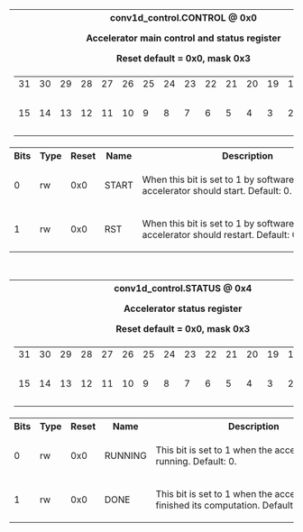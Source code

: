 <table class="regdef" id="Reg_control">
 <tr>
  <th class="regdef" colspan=5>
   <div>conv1d_control.CONTROL @ 0x0</div>
   <div><p>Accelerator main control and status register</p></div>
   <div>Reset default = 0x0, mask 0x3</div>
  </th>
 </tr>
<tr><td colspan=5><table class="regpic"><tr><td class="bitnum">31</td><td class="bitnum">30</td><td class="bitnum">29</td><td class="bitnum">28</td><td class="bitnum">27</td><td class="bitnum">26</td><td class="bitnum">25</td><td class="bitnum">24</td><td class="bitnum">23</td><td class="bitnum">22</td><td class="bitnum">21</td><td class="bitnum">20</td><td class="bitnum">19</td><td class="bitnum">18</td><td class="bitnum">17</td><td class="bitnum">16</td></tr><tr><td class="unused" colspan=16>&nbsp;</td>
</tr>
<tr><td class="bitnum">15</td><td class="bitnum">14</td><td class="bitnum">13</td><td class="bitnum">12</td><td class="bitnum">11</td><td class="bitnum">10</td><td class="bitnum">9</td><td class="bitnum">8</td><td class="bitnum">7</td><td class="bitnum">6</td><td class="bitnum">5</td><td class="bitnum">4</td><td class="bitnum">3</td><td class="bitnum">2</td><td class="bitnum">1</td><td class="bitnum">0</td></tr><tr><td class="unused" colspan=14>&nbsp;</td>
<td class="fname" colspan=1>RST</td>
<td class="fname" colspan=1 style="font-size:60.0%">START</td>
</tr></table></td></tr>
<tr><th width=5%>Bits</th><th width=5%>Type</th><th width=5%>Reset</th><th>Name</th><th>Description</th></tr><tr><td class="regbits">0</td><td class="regperm">rw</td><td class="regrv">0x0</td><td class="regfn">START</td><td class="regde"><p>When this bit is set to 1 by software, the conv1d accelerator should start. Default: 0.</p></td><tr><td class="regbits">1</td><td class="regperm">rw</td><td class="regrv">0x0</td><td class="regfn">RST</td><td class="regde"><p>When this bit is set to 1 by software, the conv1d accelerator should restart. Default: 0.</p></td></table>
<br>
<table class="regdef" id="Reg_status">
 <tr>
  <th class="regdef" colspan=5>
   <div>conv1d_control.STATUS @ 0x4</div>
   <div><p>Accelerator status register</p></div>
   <div>Reset default = 0x0, mask 0x3</div>
  </th>
 </tr>
<tr><td colspan=5><table class="regpic"><tr><td class="bitnum">31</td><td class="bitnum">30</td><td class="bitnum">29</td><td class="bitnum">28</td><td class="bitnum">27</td><td class="bitnum">26</td><td class="bitnum">25</td><td class="bitnum">24</td><td class="bitnum">23</td><td class="bitnum">22</td><td class="bitnum">21</td><td class="bitnum">20</td><td class="bitnum">19</td><td class="bitnum">18</td><td class="bitnum">17</td><td class="bitnum">16</td></tr><tr><td class="unused" colspan=16>&nbsp;</td>
</tr>
<tr><td class="bitnum">15</td><td class="bitnum">14</td><td class="bitnum">13</td><td class="bitnum">12</td><td class="bitnum">11</td><td class="bitnum">10</td><td class="bitnum">9</td><td class="bitnum">8</td><td class="bitnum">7</td><td class="bitnum">6</td><td class="bitnum">5</td><td class="bitnum">4</td><td class="bitnum">3</td><td class="bitnum">2</td><td class="bitnum">1</td><td class="bitnum">0</td></tr><tr><td class="unused" colspan=14>&nbsp;</td>
<td class="fname" colspan=1 style="font-size:75.0%">DONE</td>
<td class="fname" colspan=1 style="font-size:42.857142857142854%">RUNNING</td>
</tr></table></td></tr>
<tr><th width=5%>Bits</th><th width=5%>Type</th><th width=5%>Reset</th><th>Name</th><th>Description</th></tr><tr><td class="regbits">0</td><td class="regperm">rw</td><td class="regrv">0x0</td><td class="regfn">RUNNING</td><td class="regde"><p>This bit is set to 1 when the accelerator is running. Default: 0.</p></td><tr><td class="regbits">1</td><td class="regperm">rw</td><td class="regrv">0x0</td><td class="regfn">DONE</td><td class="regde"><p>This bit is set to 1 when the accelerator has finished its computation. Default: 0.</p></td></table>
<br>
